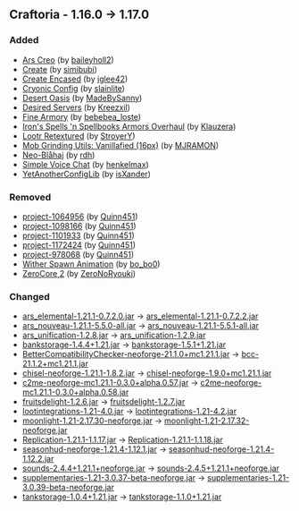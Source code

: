 ## Craftoria - 1.16.0 -> 1.17.0

### Added

  * [Ars Creo](https://www.curseforge.com/minecraft/mc-mods/ars-creo) (by [baileyholl2](https://www.curseforge.com/members/baileyholl2/projects))
  * [Create](https://www.curseforge.com/minecraft/mc-mods/create) (by [simibubi](https://www.curseforge.com/members/simibubi/projects))
  * [Create Encased](https://www.curseforge.com/minecraft/mc-mods/create-encased) (by [iglee42](https://www.curseforge.com/members/iglee42/projects))
  * [Cryonic Config](https://www.curseforge.com/minecraft/mc-mods/cryonicconfig) (by [slainlite](https://www.curseforge.com/members/slainlite/projects))
  * [Desert Oasis](https://www.curseforge.com/minecraft/mc-mods/desert-oasis) (by [MadeBySanny](https://www.curseforge.com/members/MadeBySanny/projects))
  * [Desired Servers](https://www.curseforge.com/minecraft/mc-mods/desired-servers) (by [Kreezxil](https://www.curseforge.com/members/Kreezxil/projects))
  * [Fine Armory](https://www.curseforge.com/minecraft/texture-packs/fine-armoury) (by [bebebea_loste](https://www.curseforge.com/members/bebebea_loste/projects))
  * [Iron's Spells 'n Spellbooks  Armors Overhaul](https://www.curseforge.com/minecraft/texture-packs/irons-spells-n-spellbooks-armors-overhaul) (by [Klauzera](https://www.curseforge.com/members/Klauzera/projects))
  * [Lootr Retextured](https://www.curseforge.com/minecraft/texture-packs/lootr-retextured) (by [StroyerY](https://www.curseforge.com/members/StroyerY/projects))
  * [Mob Grinding Utils: Vanillafied (16px)](https://www.curseforge.com/minecraft/texture-packs/mob-grinding-utils-vanillafied) (by [MJRAMON](https://www.curseforge.com/members/MJRAMON/projects))
  * [Neo-Blåhaj](https://www.curseforge.com/minecraft/mc-mods/neo-blahaj) (by [rdh](https://www.curseforge.com/members/rdh/projects))
  * [Simple Voice Chat](https://www.curseforge.com/minecraft/mc-mods/simple-voice-chat) (by [henkelmax](https://www.curseforge.com/members/henkelmax/projects))
  * [YetAnotherConfigLib](https://www.curseforge.com/minecraft/mc-mods/yacl) (by [isXander](https://www.curseforge.com/members/isXander/projects))

### Removed

  * [project-1064956](https://www.curseforge.com/minecraft/mc-mods/project-1064956) (by [Quinn451](https://www.curseforge.com/members/Quinn451/projects))
  * [project-1098166](https://www.curseforge.com/minecraft/mc-mods/project-1098166) (by [Quinn451](https://www.curseforge.com/members/Quinn451/projects))
  * [project-1101933](https://www.curseforge.com/minecraft/mc-mods/project-1101933) (by [Quinn451](https://www.curseforge.com/members/Quinn451/projects))
  * [project-1172424](https://www.curseforge.com/minecraft/mc-mods/project-1172424) (by [Quinn451](https://www.curseforge.com/members/Quinn451/projects))
  * [project-978068](https://www.curseforge.com/minecraft/mc-mods/project-978068) (by [Quinn451](https://www.curseforge.com/members/Quinn451/projects))
  * [Wither Spawn Animation](https://www.curseforge.com/minecraft/mc-mods/wither-spawn-animation) (by [bo_bo0](https://www.curseforge.com/members/bo_bo0/projects))
  * [ZeroCore 2](https://www.curseforge.com/minecraft/mc-mods/zerocore) (by [ZeroNoRyouki](https://www.curseforge.com/members/ZeroNoRyouki/projects))

### Changed

  * [ars_elemental-1.21.1-0.7.2.0.jar](https://www.curseforge.com/minecraft/mc-mods/ars-elemental/files/6164238) -> [ars_elemental-1.21.1-0.7.2.2.jar](https://www.curseforge.com/minecraft/mc-mods/ars-elemental/files/6259770)
  * [ars_nouveau-1.21.1-5.5.0-all.jar](https://www.curseforge.com/minecraft/mc-mods/ars-nouveau/files/6228434) -> [ars_nouveau-1.21.1-5.5.1-all.jar](https://www.curseforge.com/minecraft/mc-mods/ars-nouveau/files/6258331)
  * [ars_unification-1.2.8.jar](https://www.curseforge.com/minecraft/mc-mods/ars-unification/files/6164101) -> [ars_unification-1.2.9.jar](https://www.curseforge.com/minecraft/mc-mods/ars-unification/files/6258960)
  * [bankstorage-1.4.4+1.21.jar](https://www.curseforge.com/minecraft/mc-mods/bank-storage/files/6062438) -> [bankstorage-1.5.1+1.21.jar](https://www.curseforge.com/minecraft/mc-mods/bank-storage/files/6253249)
  * [BetterCompatibilityChecker-neoforge-21.1.0+mc1.21.1.jar](https://www.curseforge.com/minecraft/mc-mods/better-compatibility-checker/files/5711701) -> [bcc-21.1.2+mc1.21.1.jar](https://www.curseforge.com/minecraft/mc-mods/better-compatibility-checker/files/6229499)
  * [chisel-neoforge-1.21.1-1.8.2.jar](https://www.curseforge.com/minecraft/mc-mods/chisel-reborn/files/5872849) -> [chisel-neoforge-1.9.0+mc1.21.1.jar](https://www.curseforge.com/minecraft/mc-mods/chisel-reborn/files/6254591)
  * [c2me-neoforge-mc1.21.1-0.3.0+alpha.0.57.jar](https://www.curseforge.com/minecraft/mc-mods/c2me/files/6239431) -> [c2me-neoforge-mc1.21.1-0.3.0+alpha.0.58.jar](https://www.curseforge.com/minecraft/mc-mods/c2me/files/6255509)
  * [fruitsdelight-1.2.6.jar](https://www.curseforge.com/minecraft/mc-mods/fruits-delight/files/6242385) -> [fruitsdelight-1.2.7.jar](https://www.curseforge.com/minecraft/mc-mods/fruits-delight/files/6255822)
  * [lootintegrations-1.21-4.0.jar](https://www.curseforge.com/minecraft/mc-mods/loot-integrations/files/5981105) -> [lootintegrations-1.21-4.2.jar](https://www.curseforge.com/minecraft/mc-mods/loot-integrations/files/6259619)
  * [moonlight-1.21-2.17.30-neoforge.jar](https://www.curseforge.com/minecraft/mc-mods/selene/files/6224057) -> [moonlight-1.21-2.17.32-neoforge.jar](https://www.curseforge.com/minecraft/mc-mods/selene/files/6254821)
  * [Replication-1.21.1-1.1.17.jar](https://www.curseforge.com/minecraft/mc-mods/replication/files/6236676) -> [Replication-1.21.1-1.1.18.jar](https://www.curseforge.com/minecraft/mc-mods/replication/files/6257309)
  * [seasonhud-neoforge-1.21.4-1.12.1.jar](https://www.curseforge.com/minecraft/mc-mods/seasonhud/files/6211940) -> [seasonhud-neoforge-1.21.4-1.12.2.jar](https://www.curseforge.com/minecraft/mc-mods/seasonhud/files/6252985)
  * [sounds-2.4.4+1.21.1+neoforge.jar](https://www.curseforge.com/minecraft/mc-mods/sound/files/6169187) -> [sounds-2.4.5+1.21.1+neoforge.jar](https://www.curseforge.com/minecraft/mc-mods/sound/files/6253636)
  * [supplementaries-1.21-3.0.37-beta-neoforge.jar](https://www.curseforge.com/minecraft/mc-mods/supplementaries/files/6213051) -> [supplementaries-1.21-3.0.39-beta-neoforge.jar](https://www.curseforge.com/minecraft/mc-mods/supplementaries/files/6252054)
  * [tankstorage-1.0.4+1.21.jar](https://www.curseforge.com/minecraft/mc-mods/tank-storage/files/6061020) -> [tankstorage-1.1.0+1.21.jar](https://www.curseforge.com/minecraft/mc-mods/tank-storage/files/6251898)

